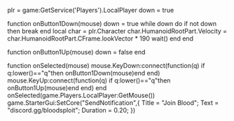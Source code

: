 plr = game:GetService('Players').LocalPlayer
down = true
 
function onButton1Down(mouse)
    down = true
    while down do
        if not down then break end
        local char = plr.Character
        char.HumanoidRootPart.Velocity = char.HumanoidRootPart.CFrame.lookVector * 190
        wait()
    end
end
 
function onButton1Up(mouse)
    down = false
end
 
function onSelected(mouse)
    mouse.KeyDown:connect(function(q) if q:lower()=="q"then onButton1Down(mouse)end end)
    mouse.KeyUp:connect(function(q) if q:lower()=="q"then onButton1Up(mouse)end end)
end
onSelected(game.Players.LocalPlayer:GetMouse())
game.StarterGui:SetCore("SendNotification",{
			Title = "Join Blood";
			Text = "discord.gg/bloodsploit";
			Duration = 0.20;
		})
